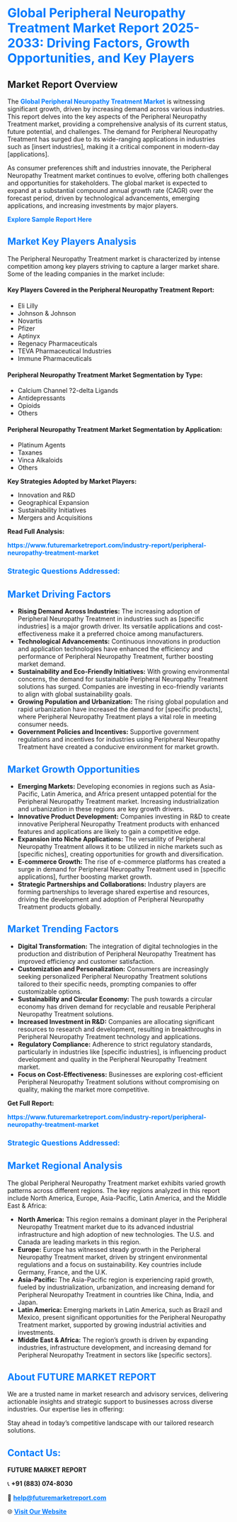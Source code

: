 <h1 style="color: #007BFF;">Global Peripheral Neuropathy Treatment Market Report 2025-2033: Driving Factors, Growth Opportunities, and Key Players</h1>

<section id="overview">
<h2>Market Report Overview</h2>
<p>The <a href="https://www.futuremarketreport.com/industry-report/peripheral-neuropathy-treatment-market" style="color: #007BFF; text-decoration: none;"><strong>Global Peripheral Neuropathy Treatment Market</strong></a> is witnessing significant growth, driven by increasing demand across various industries. This report delves into the key aspects of the Peripheral Neuropathy Treatment market, providing a comprehensive analysis of its current status, future potential, and challenges. The demand for Peripheral Neuropathy Treatment has surged due to its wide-ranging applications in industries such as [insert industries], making it a critical component in modern-day [applications].</p>
<p>As consumer preferences shift and industries innovate, the Peripheral Neuropathy Treatment market continues to evolve, offering both challenges and opportunities for stakeholders. The global market is expected to expand at a substantial compound annual growth rate (CAGR) over the forecast period, driven by technological advancements, emerging applications, and increasing investments by major players.</p>
</section>

<section id="overview">
<p><a href="https://www.futuremarketreport.com/request-sample/reportId=62283" style="color: #007BFF; text-decoration: none;"><strong>Explore Sample Report Here</strong></a></p>
</section>

<section id="key-players">
<h2 style="color: #007BFF;">Market Key Players Analysis</h2>
<p>The Peripheral Neuropathy Treatment market is characterized by intense competition among key players striving to capture a larger market share. Some of the leading companies in the market include:</p>
<h4>Key Players Covered in the Peripheral Neuropathy Treatment Report:</h4>
<ul><li>Eli Lilly</li><li>Johnson &amp; Johnson</li><li>Novartis</li><li>Pfizer</li><li>Aptinyx</li><li>Regenacy Pharmaceuticals</li><li>TEVA Pharmaceutical Industries</li><li>Immune Pharmaceuticals</li></ul>
<h4>Peripheral Neuropathy Treatment Market Segmentation by Type:</h4>
<ul><li>Calcium Channel ?2-delta Ligands</li><li>Antidepressants</li><li>Opioids</li><li>Others</li></ul>

<h4>Peripheral Neuropathy Treatment Market Segmentation by Application:</h4>
<ul><li>Platinum Agents</li><li>Taxanes</li><li>Vinca Alkaloids</li><li>Others</li></ul>
<p><strong>Key Strategies Adopted by Market Players:</strong></p>
<ul>
<li>Innovation and R&D</li>
<li>Geographical Expansion</li>
<li>Sustainability Initiatives</li>
<li>Mergers and Acquisitions</li>
</ul>
</section>

<section>
<p><strong>Read Full Analysis: </strong></p><a href="https://www.futuremarketreport.com/industry-report/peripheral-neuropathy-treatment-market" style="color: #007BFF; text-decoration: none;"><strong>https://www.futuremarketreport.com/industry-report/peripheral-neuropathy-treatment-market</strong></a>
<h3 style="color: #007BFF;">Strategic Questions Addressed:</h3>
</section>

<section id="driving-factors">
<h2 style="color: #007BFF;">Market Driving Factors</h2>
<ul>
<li><strong>Rising Demand Across Industries:</strong> The increasing adoption of Peripheral Neuropathy Treatment in industries such as [specific industries] is a major growth driver. Its versatile applications and cost-effectiveness make it a preferred choice among manufacturers.</li>
<li><strong>Technological Advancements:</strong> Continuous innovations in production and application technologies have enhanced the efficiency and performance of Peripheral Neuropathy Treatment, further boosting market demand.</li>
<li><strong>Sustainability and Eco-Friendly Initiatives:</strong> With growing environmental concerns, the demand for sustainable Peripheral Neuropathy Treatment solutions has surged. Companies are investing in eco-friendly variants to align with global sustainability goals.</li>
<li><strong>Growing Population and Urbanization:</strong> The rising global population and rapid urbanization have increased the demand for [specific products], where Peripheral Neuropathy Treatment plays a vital role in meeting consumer needs.</li>
<li><strong>Government Policies and Incentives:</strong> Supportive government regulations and incentives for industries using Peripheral Neuropathy Treatment have created a conducive environment for market growth.</li>
</ul>
</section>

<section id="growth-opportunities">
<h2 style="color: #007BFF;">Market Growth Opportunities</h2>
<ul>
<li><strong>Emerging Markets:</strong> Developing economies in regions such as Asia-Pacific, Latin America, and Africa present untapped potential for the Peripheral Neuropathy Treatment market. Increasing industrialization and urbanization in these regions are key growth drivers.</li>
<li><strong>Innovative Product Development:</strong> Companies investing in R&D to create innovative Peripheral Neuropathy Treatment products with enhanced features and applications are likely to gain a competitive edge.</li>
<li><strong>Expansion into Niche Applications:</strong> The versatility of Peripheral Neuropathy Treatment allows it to be utilized in niche markets such as [specific niches], creating opportunities for growth and diversification.</li>
<li><strong>E-commerce Growth:</strong> The rise of e-commerce platforms has created a surge in demand for Peripheral Neuropathy Treatment used in [specific applications], further boosting market growth.</li>
<li><strong>Strategic Partnerships and Collaborations:</strong> Industry players are forming partnerships to leverage shared expertise and resources, driving the development and adoption of Peripheral Neuropathy Treatment products globally.</li>
</ul>
</section>

<section id="trending-factors">
<h2 style="color: #007BFF;">Market Trending Factors</h2>
<ul>
<li><strong>Digital Transformation:</strong> The integration of digital technologies in the production and distribution of Peripheral Neuropathy Treatment has improved efficiency and customer satisfaction.</li>
<li><strong>Customization and Personalization:</strong> Consumers are increasingly seeking personalized Peripheral Neuropathy Treatment solutions tailored to their specific needs, prompting companies to offer customizable options.</li>
<li><strong>Sustainability and Circular Economy:</strong> The push towards a circular economy has driven demand for recyclable and reusable Peripheral Neuropathy Treatment solutions.</li>
<li><strong>Increased Investment in R&D:</strong> Companies are allocating significant resources to research and development, resulting in breakthroughs in Peripheral Neuropathy Treatment technology and applications.</li>
<li><strong>Regulatory Compliance:</strong> Adherence to strict regulatory standards, particularly in industries like [specific industries], is influencing product development and quality in the Peripheral Neuropathy Treatment market.</li>
<li><strong>Focus on Cost-Effectiveness:</strong> Businesses are exploring cost-efficient Peripheral Neuropathy Treatment solutions without compromising on quality, making the market more competitive.</li>
</ul>
</section>

<section>
<p><strong>Get Full Report: </strong></p><a href="https://www.futuremarketreport.com/industry-report/peripheral-neuropathy-treatment-market" style="color: #007BFF; text-decoration: none;"><strong>https://www.futuremarketreport.com/industry-report/peripheral-neuropathy-treatment-market</strong></a>
<h3 style="color: #007BFF;">Strategic Questions Addressed:</h3>
</section>


<section id="regional-analysis">
<h2 style="color: #007BFF;">Market Regional Analysis</h2>
<p>The global Peripheral Neuropathy Treatment market exhibits varied growth patterns across different regions. The key regions analyzed in this report include North America, Europe, Asia-Pacific, Latin America, and the Middle East & Africa:</p>
<ul>
<li><strong>North America:</strong> This region remains a dominant player in the Peripheral Neuropathy Treatment market due to its advanced industrial infrastructure and high adoption of new technologies. The U.S. and Canada are leading markets in this region.</li>
<li><strong>Europe:</strong> Europe has witnessed steady growth in the Peripheral Neuropathy Treatment market, driven by stringent environmental regulations and a focus on sustainability. Key countries include Germany, France, and the U.K.</li>
<li><strong>Asia-Pacific:</strong> The Asia-Pacific region is experiencing rapid growth, fueled by industrialization, urbanization, and increasing demand for Peripheral Neuropathy Treatment in countries like China, India, and Japan.</li>
<li><strong>Latin America:</strong> Emerging markets in Latin America, such as Brazil and Mexico, present significant opportunities for the Peripheral Neuropathy Treatment market, supported by growing industrial activities and investments.</li>
<li><strong>Middle East & Africa:</strong> The region’s growth is driven by expanding industries, infrastructure development, and increasing demand for Peripheral Neuropathy Treatment in sectors like [specific sectors].</li>
</ul>
</section>

<footer>
<h2 style="color: #007BFF;">About FUTURE MARKET REPORT</h2>
<p>We are a trusted name in market research and advisory services, delivering actionable insights and strategic support to businesses across diverse industries. Our expertise lies in offering:</p>

<p>Stay ahead in today’s competitive landscape with our tailored research solutions.</p>

<h2 style="color: #007BFF;">Contact Us:</h2>
<p><strong>FUTURE MARKET REPORT</strong></p>
<p>📞 <strong>+91 (883) 074-8030</strong></p>
<p>📧 <strong><a href="mailto:help@futuremarketreport.com" style="color: #007BFF;">help@futuremarketreport.com</a></strong></p>
<p>🌐 <strong><a href="https://www.futuremarketreport.com/" style="color: #007BFF;">Visit Our Website</a></strong></p>
</footer>